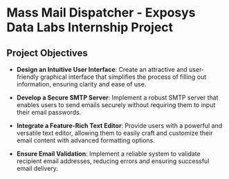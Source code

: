 
# Mass Mail Dispatcher - Exposys Data Labs Internship Project

## Project Objectives

- **Design an Intuitive User Interface**: Create an attractive and user-friendly graphical interface that simplifies the process of filling out information, ensuring clarity and ease of use.
  
- **Develop a Secure SMTP Server**: Implement a robust SMTP server that enables users to send emails securely without requiring them to input their email passwords.

- **Integrate a Feature-Rich Text Editor**: Provide users with a powerful and versatile text editor, allowing them to easily craft and customize their email content with advanced formatting options.

- **Ensure Email Validation**: Implement a reliable system to validate recipient email addresses, reducing errors and ensuring successful email delivery.
